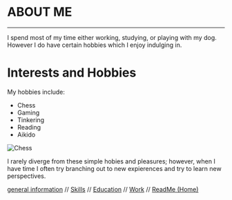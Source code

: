 # **ABOUT ME**

-----
I spend most of my time either working, studying, or playing with my dog. However I do have certain hobbies which I enjoy indulging in. 

# Interests and Hobbies

My hobbies include:
- Chess
- Gaming
- Tinkering
- Reading
- Aikido

![Chess](https://media.hswstatic.com/eyJidWNrZXQiOiJjb250ZW50Lmhzd3N0YXRpYy5jb20iLCJrZXkiOiJnaWZcL2NoZXNzLTQuanBnIiwiZWRpdHMiOnsicmVzaXplIjp7IndpZHRoIjo4Mjh9LCJ0b0Zvcm1hdCI6ImF2aWYifX0=)

I rarely diverge from these simple hobies and pleasures; however, when I have time I often try branching out to new expierences and try to learn new perspectives. 


<a name="#Navigation"></a> [general information](https://github.com/sinapticgenesis/Colin-Stimson/blob/main/Genreal%20Information.md) // [Skills](https://github.com/sinapticgenesis/Colin-Stimson/blob/main/Skills.md) // [Education](https://github.com/sinapticgenesis/Colin-Stimson/blob/main/Education.md) // [Work](https://github.com/sinapticgenesis/Colin-Stimson/blob/main/Work.md) // [ReadMe (Home)](https://github.com/sinapticgenesis/Colin-Stimson/blob/main/README.md)
